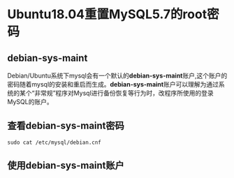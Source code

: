 # Ubuntu18.04重置MySQL5.7的root密码
## debian-sys-maint
Debian/Ubuntu系统下mysql会有一个默认的**debian-sys-maint**账户,这个账户的密码随着mysql的安装和重启而生成。**debian-sys-maint**账户可以理解为通过系统的某个“非常规”程序对Mysql进行备份恢复等行为时，改程序所使用的登录MySQL的账户。
## 查看debian-sys-maint密码
```
sudo cat /etc/mysql/debian.cnf
```
## 使用debian-sys-maint账户


<!--stackedit_data:
eyJoaXN0b3J5IjpbODIxNzI0NTY1XX0=
-->